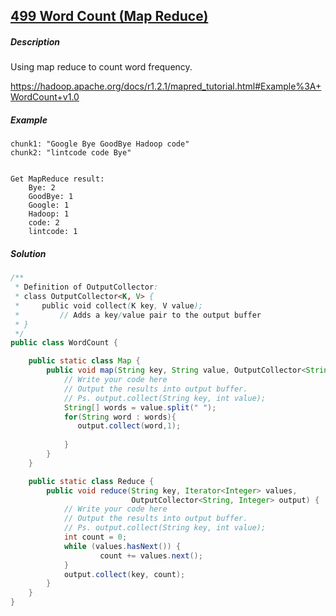 ## [499 Word Count (Map Reduce)](http://www.lintcode.com/en/problem/word-count-map-reduce/)

##### Description

Using map reduce to count word frequency.

https://hadoop.apache.org/docs/r1.2.1/mapred_tutorial.html#Example%3A+WordCount+v1.0

##### Example

```
chunk1: "Google Bye GoodBye Hadoop code"
chunk2: "lintcode code Bye"


Get MapReduce result:
    Bye: 2
    GoodBye: 1
    Google: 1
    Hadoop: 1
    code: 2
    lintcode: 1
```

##### Solution

```java
/**
 * Definition of OutputCollector:
 * class OutputCollector<K, V> {
 *     public void collect(K key, V value);
 *         // Adds a key/value pair to the output buffer
 * }
 */
public class WordCount {

    public static class Map {
        public void map(String key, String value, OutputCollector<String, Integer> output) {
            // Write your code here
            // Output the results into output buffer.
            // Ps. output.collect(String key, int value);
            String[] words = value.split(" ");
            for(String word : words){
               output.collect(word,1); 
            
            }
        }
    }

    public static class Reduce {
        public void reduce(String key, Iterator<Integer> values,
                           OutputCollector<String, Integer> output) {
            // Write your code here
            // Output the results into output buffer.
            // Ps. output.collect(String key, int value);
            int count = 0;
            while (values.hasNext()) {
                    count += values.next();
            }
            output.collect(key, count);
        }
    }
}
```

